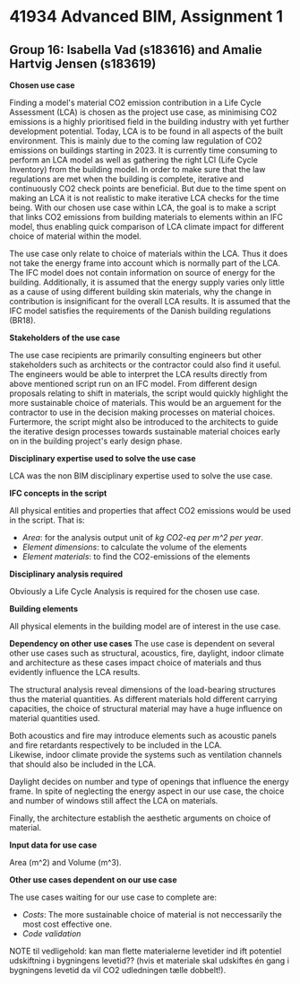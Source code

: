 # 41934 Advanced BIM, Assignment 1
## Group 16: Isabella Vad (s183616) and Amalie Hartvig Jensen (s183619)

**Chosen use case**

Finding a model's material CO2 emission contribution in a Life Cycle Assessment (LCA) is chosen as the project use case, as minimising CO2 emissions is a highly prioritised field in the building industry with yet further development potential. 
Today, LCA is to be found in all aspects of the built environment. This is mainly due to the coming law regulation of CO2 emissions on buildings starting in 2023. 
It is currently time consuming to perform an LCA model as well as gathering the right LCI (Life Cycle Inventory) from the building model. 
In order to make sure that the law regulations are met when the building is complete, iterative and continuously CO2 check points are beneficial. But due to the time spent on making an LCA it is not realistic to make iterative LCA checks for the time being. 
With our chosen use case within LCA, the goal is to make a script that links CO2 emissions from building materials to elements within an IFC model, thus enabling quick comparison of LCA climate impact for different choice of material within the model.  

The use case only relate to choice of materials within the LCA. Thus it does not take the energy frame into account which is normally part of the LCA. 
The IFC model does not contain information on source of energy for the building. Additionally, it is assumed that the energy supply varies only little as a cause of using different building skin materials, why the change in contribution is insignificant for the overall LCA results. It is assumed that the IFC model satisfies the requirements of the Danish building regulations (BR18). 
 
**Stakeholders of the use case**

The use case recipients are primarily consulting engineers but other stakeholders such as architects or the contractor could also find it useful. 
The engineers would be able to interpret the LCA results directly from above mentioned script run on an IFC model. From different design proposals relating to shift in materials, the script would quickly highlight the more sustainable choice of materials. 
This would be an arguement for the contractor to use in the decision making processes on material choices. 
Furtermore, the script might also be introduced to the architects to guide the iterative design processes towards sustainable material choices early on in the building project's early design phase. 

**Disciplinary expertise used to solve the use case**

LCA was the non BIM disciplinary expertise used to solve the use case. 

**IFC concepts in the script**

All physical entities and properties that affect CO2 emissions would be used in the script. That is:
- *Area*: for the analysis output unit of *kg CO2-eq per m^2 per year*.   
- *Element dimensions*: to calculate the volume of the elements
- *Element materials*: to find the CO2-emissions of the elements

**Disciplinary analysis required**

Obviously a Life Cycle Analysis is required for the chosen use case. 

**Building elements**

All physical elements in the building model are of interest in the use case. 

**Dependency on other use cases**
The use case is dependent on several other use cases such as structural, acoustics, fire, daylight, indoor climate and architecture as these cases impact choice of materials and thus evidently influence the LCA results.

The structural analysis reveal dimensions of the load-bearing structures thus the material quantities. As different materials hold different carrying capacities, the choice of structural material may have a huge influence on material quantities used. 

Both acoustics and fire may introduce elements such as acoustic panels and fire retardants respectively to be included in the LCA.  
Likewise, indoor climate provide the systems such as ventilation channels that should also be included in the LCA.

Daylight decides on number and type of openings that influence the energy frame. In spite of neglecting the energy aspect in our use case, the choice and number of windows still affect the LCA on materials. 

Finally, the architecture establish the aesthetic arguments on choice of material.   

**Input data for use case**

Area (m^2) and Volume (m^3).

**Other use cases dependent on our use case**

The use cases waiting for our use case to complete are:
- *Costs*: The more sustainable choice of material is not neccessarily the most cost effective one. 
- *Code validation*

NOTE til vedligehold: kan man flette materialerne levetider ind ift potentiel udskiftning i bygningens levetid?? (hvis et materiale skal udskiftes én gang i bygningens levetid da vil CO2 udledningen tælle dobbelt!).

